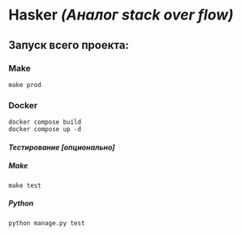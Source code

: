 # Hasker _(Аналог stack over flow)_




## Запуск всего проекта:
### Make
```
make prod
```
### Docker
```
docker compose build
docker compose up -d
```

#### _Тестирование [опционально]_
##### Make
```
make test
```
##### Python
```
python manage.py test
```
